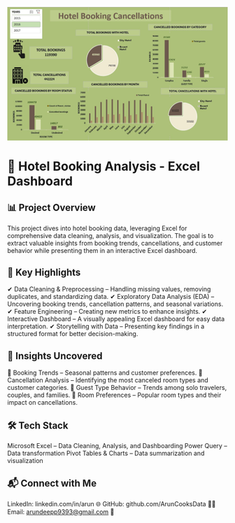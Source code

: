 ![dashboardimage logo](./dashboardimage.jpg)

# 🏨 Hotel Booking Analysis - Excel Dashboard

## 📊 Project Overview

This project dives into hotel booking data, leveraging Excel for comprehensive data cleaning, analysis, and visualization. The goal is to extract valuable insights from booking trends, cancellations, and customer behavior while presenting them in an interactive Excel dashboard.


## 🚀 Key Highlights

✔ Data Cleaning & Preprocessing – Handling missing values, removing duplicates, and standardizing data.
✔ Exploratory Data Analysis (EDA) – Uncovering booking trends, cancellation patterns, and seasonal variations.
✔ Feature Engineering – Creating new metrics to enhance insights.
✔ Interactive Dashboard – A visually appealing Excel dashboard for easy data interpretation.
✔ Storytelling with Data – Presenting key findings in a structured format for better decision-making.


## 📌 Insights Uncovered
🔹 Booking Trends – Seasonal patterns and customer preferences.
🔹 Cancellation Analysis – Identifying the most canceled room types and customer categories.
🔹 Guest Type Behavior – Trends among solo travelers, couples, and families.
🔹 Room Preferences – Popular room types and their impact on cancellations.

## 🛠 Tech Stack

Microsoft Excel – Data Cleaning, Analysis, and Dashboarding
Power Query – Data transformation
Pivot Tables & Charts – Data summarization and visualization

## 📬 Connect with Me

LinkedIn: linkedin.com/in/arun 🌐
GitHub: github.com/ArunCooksData 👨‍💻
Email: arundeepp9393@gmail.com 📧
